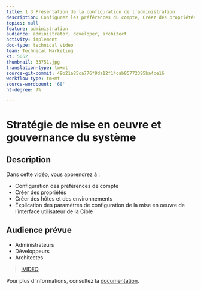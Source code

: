 ```yaml
---
title: 1.3 Présentation de la configuration de l’administration
description: Configurez les préférences du compte, Créez des propriétés, Créer des hôtes/environnements, Expliquer les paramètres de configuration de l’implémentation de l’interface utilisateur de la Cible
topics: null
feature: administration
audience: administrator, developer, architect
activity: implement
doc-type: technical video
team: Technical Marketing
kt: 5062
thumbnail: 33751.jpg
translation-type: tm+mt
source-git-commit: 49b21a85ca776f9da12f14cab85772395ba4ce16
workflow-type: tm+mt
source-wordcount: '68'
ht-degree: 7%

---
```



# Stratégie de mise en oeuvre et gouvernance du système

## Description

Dans cette vidéo, vous apprendrez à :

* Configuration des préférences de compte
* Créer des propriétés
* Créer des hôtes et des environnements
* Explication des paramètres de configuration de la mise en oeuvre de l’interface utilisateur de la Cible

## Audience prévue

* Administrateurs
* Développeurs
* Architectes

>[!VIDEO](https://video.tv.adobe.com/v/33751/?quality=12)

Pour plus d’informations, consultez la [documentation](https://docs.adobe.com/content/help/en/target/using/administer/administrating-target.html).
